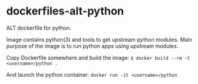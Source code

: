 dockerfiles-alt-python
=======================

ALT dockerfile for python.

Image contains python(3) and tools to get upstream python modules. Main purpose
of the image is to run python apps using upstream modules.

Copy Dockerfile somewhere and build the image:
`$ docker build --rm -t <username>/python .`

And launch the python container:
`docker run -it <username>/python`
